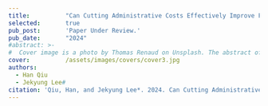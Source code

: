 ```yaml
---
title:          "Can Cutting Administrative Costs Effectively Improve Fiscal Transparency? An Empirical Evidence from 31 Sub-national Governments in China"
selected:       true
pub_post:       'Paper Under Review.'
pub_date:       "2024"
#abstract: >-
#  Cover image is a photo by Thomas Renaud on Unsplash. The abstract of the publication is meant to be a TLDR (very brief summary with 1~2 sentences) of your paper.
cover:          /assets/images/covers/cover3.jpg
authors:
  - Han Qiu
  - Jekyung Lee#
citation: 'Qiu, Han, and Jekyung Lee*. 2024. Can Cutting Administrative Costs Effectively Improve Fiscal Transparency? An Empirical Evidence from 31 Sub-national Governments in China.'
---
```


